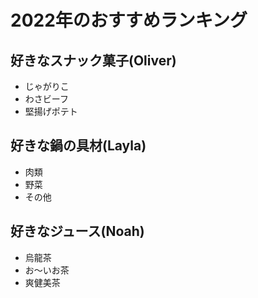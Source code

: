 # 2022年のおすすめランキング

## 好きなスナック菓子(Oliver)
- じゃがりこ
- わさビーフ
- 堅揚げポテト

## 好きな鍋の具材(Layla)
- 肉類
- 野菜
- その他

## 好きなジュース(Noah)
- 烏龍茶
- お〜いお茶
- 爽健美茶
